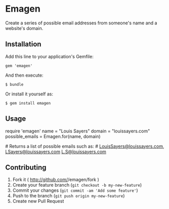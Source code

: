 # Emagen

Create a series of possible email addresses from someone's name and a website's domain.

## Installation

Add this line to your application's Gemfile:

    gem 'emagen'

And then execute:

    $ bundle

Or install it yourself as:

    $ gem install emagen

## Usage
require 'emagen'
name = "Louis Sayers"
domain = "louissayers.com"
possible_emails = Emagen.for(name, domain)

&#35; Returns a list of possible emails such as:
&#35; LouisSayers@louissayers.com, LSayers@louissayers.com L.S@louissayers.com


## Contributing

1. Fork it ( http://github.com/<my-github-username>/emagen/fork )
2. Create your feature branch (`git checkout -b my-new-feature`)
3. Commit your changes (`git commit -am 'Add some feature'`)
4. Push to the branch (`git push origin my-new-feature`)
5. Create new Pull Request
